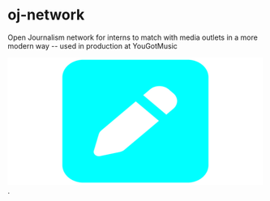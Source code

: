 # oj-network
Open Journalism network for interns to match with media outlets in a more modern way -- used in production at YouGotMusic


![Open Journalism Logo (Github)](https://github.com/YouGotMusic/oj-network/blob/main/newlogorun1.jpg?raw=true).
